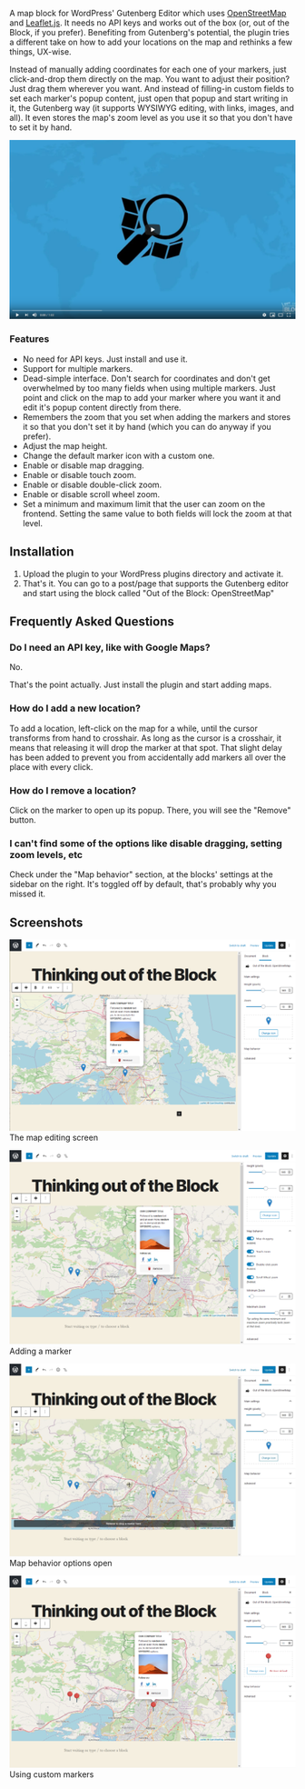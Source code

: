 A map block for WordPress' Gutenberg Editor which uses [OpenStreetMap](https://www.openstreetmap.org) and [Leaflet.js](http://https://leafletjs.com). It needs no API keys and works out of the box (or, out of the Block, if you prefer). Benefiting from Gutenberg's potential, the plugin tries a different take on how to add your locations on the map and rethinks a few things, UX-wise.

Instead of manually adding coordinates for each one of your markers, just click-and-drop them directly on the map. You want to adjust their position? Just drag them wherever you want. And instead of filling-in custom fields to set each marker's popup content, just open that popup and start writing in it, the Gutenberg way (it supports WYSIWYG editing, with links, images, and all). It even stores the map's zoom level as you use it so that you don't have to set it by hand.

[![Watch the video](.github/assets/youtube-thumbnail.jpg)](https://www.youtube.com/watch?v=FGe7zJnrIgo)

### Features

* No need for API keys. Just install and use it.
* Support for multiple markers.
* Dead-simple interface. Don't search for coordinates and don't get overwhelmed by too many fields when using multiple markers. Just point and click on the map to add your marker where you want it and edit it's popup content directly from there.
* Remembers the zoom that you set when adding the markers and stores it so that you don't set it by hand (which you can do anyway if you prefer).
* Adjust the map height.
* Change the default marker icon with a custom one.
* Enable or disable map dragging.
* Enable or disable touch zoom.
* Enable or disable double-click zoom.
* Enable or disable scroll wheel zoom.
* Set a minimum and maximum limit that the user can zoom on the frontend. Setting the same value to both fields will lock the zoom at that level.

## Installation

1. Upload the plugin to your WordPress plugins directory and activate it.
2. That's it. You can go to a post/page that supports the Gutenberg editor and start using the block called "Out of the Block: OpenStreetMap"

## Frequently Asked Questions

### Do I need an API key, like with Google Maps?

No.

That's the point actually. Just install the plugin and start adding maps.

### How do I add a new location?

To add a location, left-click on the map for a while, until the cursor transforms from hand to crosshair. As long as the cursor is a crosshair, it means that releasing it will drop the marker at that spot. That slight delay has been added to prevent you from accidentally add markers all over the place with every click.

### How do I remove a location?

Click on the marker to open up its popup. There, you will see the "Remove" button.

### I can't find some of the options like disable dragging, setting zoom levels, etc

Check under the "Map behavior" section, at the blocks' settings at the sidebar on the right. It's toggled off by default, that's probably why you missed it.

## Screenshots

![The map editing screen](.wordpress-org/screenshot-1.jpg) 
The map editing screen

![Adding a marker](.wordpress-org/screenshot-2.jpg) 
Adding a marker

![Map behavior options open](.wordpress-org/screenshot-3.jpg)
Map behavior options open

![Using custom markers](.wordpress-org/screenshot-4.jpg)
Using custom markers
